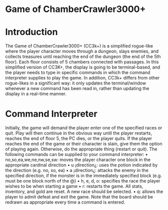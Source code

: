 # Game of ChamberCrawler3000+
# Introduction
The Game of ChamberCrawler3000+ (CC3k+) is a simplified rogue-like where the player character moves through a dungeon, slays enemies, and collects treasures until reaching the end of the dungeon (the end of the 5th floor). Each floor consists of 5 chambers connected with passages. In this simplified version of CC3K+, the display is going to be terminal-based, and the player needs to type in specific commands in which the command interpreter supplies to play the game. In addition, CC3k+ differs from other rogue-likes in a significant way: it only updates the terminal/window whenever a new command has been read in, rather than updating the display in a real-time manner. 

# Command Interpreter
Initially, the game will demand the player enter one of the specified races or quit. Play will then continue in the obvious way
until the player restarts, reaches the end of floor 5, the PC dies, or the player quits. If the player reaches the end of the game
or their character is slain, give them the option of playing again. Otherwise, do the appropriate thing (restart or quit).
The following commands can be supplied to your command interpreter:
• no,so,ea,we,ne,nw,se,sw: moves the player character one block in the appropriate cardinal direction
• u ¡direction¿: uses the potion indicated by the direction (e.g. no, so, ea)
• a ¡direction¿: attacks the enemy in the specified direction, if the monster is in the immediately specified block (e.g.
must be one block north of the @)
• h, e, d, o: specifies the race the player wishes to be when starting a game
• r: restarts the game. All stats, inventory, and gold are reset. A new race should be selected.
• q: allows the player to admit defeat and exit the game.
Note that the board should be redrawn as appropriate every time a command is entered.

